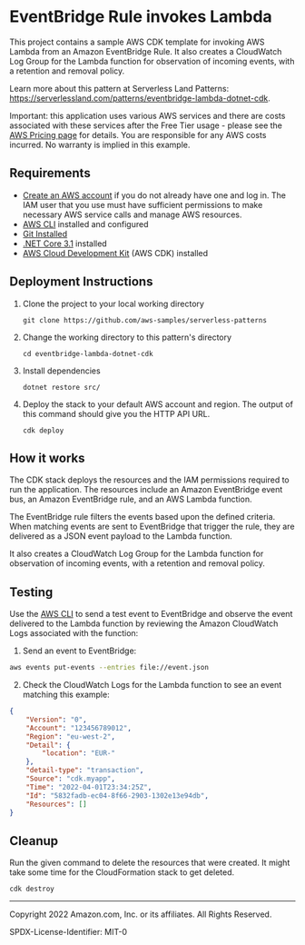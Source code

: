 # EventBridge Rule invokes Lambda

This project contains a sample AWS CDK template for invoking AWS Lambda from an Amazon EventBridge Rule. It also creates a CloudWatch Log Group for the Lambda function for observation of incoming events, with a retention and removal policy.

Learn more about this pattern at Serverless Land Patterns: https://serverlessland.com/patterns/eventbridge-lambda-dotnet-cdk.

Important: this application uses various AWS services and there are costs associated with these services after the Free Tier usage - please see the [AWS Pricing page](https://aws.amazon.com/pricing/) for details. You are responsible for any AWS costs incurred. No warranty is implied in this example.

## Requirements

* [Create an AWS account](https://portal.aws.amazon.com/gp/aws/developer/registration/index.html) if you do not already have one and log in. The IAM user that you use must have sufficient permissions to make necessary AWS service calls and manage AWS resources.
* [AWS CLI](https://docs.aws.amazon.com/cli/latest/userguide/install-cliv2.html) installed and configured
* [Git Installed](https://git-scm.com/book/en/v2/Getting-Started-Installing-Git)
* [.NET Core 3.1](https://dotnet.microsoft.com/en-us/download/dotnet/3.1) installed
* [AWS Cloud Development Kit](https://docs.aws.amazon.com/cdk/latest/guide/cli.html) (AWS CDK) installed

## Deployment Instructions

1. Clone the project to your local working directory
    ```
    git clone https://github.com/aws-samples/serverless-patterns
    ```

2. Change the working directory to this pattern's directory
    ```
    cd eventbridge-lambda-dotnet-cdk
    ```

3. Install dependencies
    ```
    dotnet restore src/
    ```

4. Deploy the stack to your default AWS account and region. The output of this command should give you the HTTP API URL.
    ```
    cdk deploy
    ```

## How it works

The CDK stack deploys the resources and the IAM permissions required to run the application. The resources include an Amazon EventBridge event bus, an Amazon EventBridge rule, and an AWS Lambda function.

The EventBridge rule filters the events based upon the defined criteria. When matching events are sent to EventBridge that trigger the rule, they are delivered as a JSON event payload to the Lambda function.

It also creates a CloudWatch Log Group for the Lambda function for observation of incoming events, with a retention and removal policy.

## Testing

Use the [AWS CLI](https://aws.amazon.com/cli/) to send a test event to EventBridge and observe the event delivered to the Lambda function by reviewing the Amazon CloudWatch Logs associated with the function:

1. Send an event to EventBridge:

```sh
aws events put-events --entries file://event.json
```

2. Check the CloudWatch Logs for the Lambda function to see an event matching this example:
```json
{
    "Version": "0",
    "Account": "123456789012",
    "Region": "eu-west-2",
    "Detail": {
        "location": "EUR-"
    },
    "detail-type": "transaction",
    "Source": "cdk.myapp",
    "Time": "2022-04-01T23:34:25Z",
    "Id": "5832fadb-ec04-8f66-2903-1302e13e94db",
    "Resources": []
}
```

## Cleanup
 
Run the given command to delete the resources that were created. It might take some time for the CloudFormation stack to get deleted.
```
cdk destroy
```

----
Copyright 2022 Amazon.com, Inc. or its affiliates. All Rights Reserved.

SPDX-License-Identifier: MIT-0
